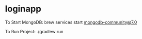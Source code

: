 # loginapp

To Start MongoDB: brew services start mongodb-community@7.0

To Run Project: ./gradlew run

